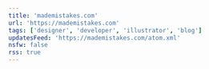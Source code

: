 ```yaml
---
title: 'mademistakes.com'
url: 'https://mademistakes.com'
tags: ['designer', 'developer', 'illustrator', 'blog']
updatesFeed: 'https://mademistakes.com/atom.xml'
nsfw: false
rss: true
---
```

